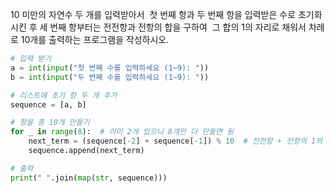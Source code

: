 10 미만의 자연수 두 개를 입력받아서 
첫 번째 항과 두 번째 항을 입력받은 수로 초기화 시킨 후
세 번째 항부터는 전전항과 전항의 합을 구하여 
그 합의 1의 자리로 채워서 차례로 10개를 출력하는 프로그램을 작성하시오.
```py
# 입력 받기
a = int(input("첫 번째 수를 입력하세요 (1~9): "))
b = int(input("두 번째 수를 입력하세요 (1~9): "))

# 리스트에 초기 항 두 개 추가
sequence = [a, b]

# 항을 총 10개 만들기
for _ in range(8):  # 이미 2개 있으니 8개만 더 만들면 됨
    next_term = (sequence[-2] + sequence[-1]) % 10  # 전전항 + 전항의 1의 자리
    sequence.append(next_term)

# 출력
print(" ".join(map(str, sequence)))

```
